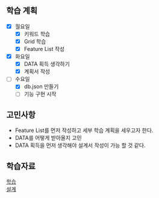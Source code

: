 ## 학습 계획

- [x] 월요일
  - [x] 키워드 학습
  - [x] Grid 학습
  - [x] Feature List 작성
- [x] 화요일
  - [x] DATA 획득 생각하기
  - [x] 계획서 작성
- [ ] 수요일
  - [x] db.json 만들기
  - [ ] 기능 구현 시작

## 고민사항

- Feature List를 먼저 작성하고 세부 학습 계획을 세우고자 한다.
- DATA를 어떻게 받아올지 고민
- DATA 획득을 먼저 생각해야 설계서 작성이 가능 할 것 같다.

## 학습자료

[학습](https://stitch-dart-ccd.notion.site/FE-5-c53fa71f543d4bc89314ace45c585241)  
[설계](https://stitch-dart-ccd.notion.site/67df44200d0e4a6c977c39c6bd960244?v=4c93fbcb82234ceb8ca7a70212140d92)
